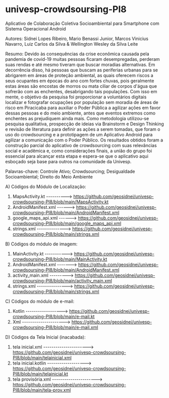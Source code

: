 # univesp-crowdsoursing-PI8
Aplicativo de Colaboração Coletiva Socioambiental para Smartphone com Sistema Operacional Android

Autores: 
Sidnei Lopes Ribeiro, Mario Benassi Junior, Marcos Vinicius Navarro, Luiz Carlos da Silva & Wellington Wesley da Silva Leite

Resumo: Devido às consequências da crise econômica causada pela pandemia de covid-19 muitas pessoas ficaram desempregadas, perderam suas rendas e até mesmo tiveram que buscar moradias alternativas. Em decorrência disso, há pessoas que buscam as periferias urbanas para se abrigarem em áreas de proteção ambiental, as quais oferecem riscos a seus ocupantes em épocas do ano com fortes chuvas, pois geralmente estas áreas são encostas de morros ou mata ciliar de corpos d'água que sofrerão com as enchentes, desabrigando tais populações. Com isso em mente, o objetivo da pesquisa foi proporcionar a voluntários digitais localizar e fotografar ocupações por população sem moradia de áreas de risco em Piracicaba para auxiliar o Poder Pública a agilizar ações em favor dessas pessoas e do meio ambiente, antes que eventos extremos como enchentes as prejudiquem ainda mais. Como metodologia utilizou-se pesquisa qualitativa, prospecção de ideias via Brainstorm e Design Thinking e revisão de literatura para definir as ações a serem tomadas, que foram o uso do crowdsourcing e a prototipagem de um Aplicativo Android para agilizar a comunicação com o Poder Público. Os resultados obtidos
foram a construção parcial do aplicativo de crowdsourcing com suas relevâncias social e acadêmica e, como considerações finais, a união do grupo foi essencial para alcançar esta etapa e espera-se que o aplicativo aqui esboçado seja base para outros na comunidade da Univesp.

Palavras-chave: Controle Ativo; Crowdsourcing; Desigualdade Socioambiental;
Direito do Meio Ambiente

A) Códigos do Módulo de Localização: 

1. MapsActivity.kt ----------> https://github.com/geosidnei/univesp-crowdsoursing-PI8/blob/main/MapsActivity.kt
2. AndroidManifest.xml ------> https://github.com/geosidnei/univesp-crowdsoursing-PI8/blob/main/AndroidManifest.xml
3. google_maps_api.xml ------> https://github.com/geosidnei/univesp-crowdsoursing-PI8/blob/main/google_maps_api.xml
4. strings.xml --------------> https://github.com/geosidnei/univesp-crowdsoursing-PI8/blob/main/strings.xml

B) Códigos do módulo de imagem:
1. MainActivity.kt -----------> https://github.com/geosidnei/univesp-crowdsoursing-PI8/blob/main/MainActivity.kt  
2. AndroidManifest.xml -------> https://github.com/geosidnei/univesp-crowdsoursing-PI8/blob/main/AndroidManifest.xml
3. activity_main.xml ---------> https://github.com/geosidnei/univesp-crowdsoursing-PI8/blob/main/activity_main.xml
4. strings.xml ---------------> https://github.com/geosidnei/univesp-crowdsoursing-PI8/blob/main/strings.xml

C) Códigos do módulo de e-mail:
1. Kotlin ------------------> https://github.com/geosidnei/univesp-crowdsoursing-PI8/blob/main/e-mail.kt
2. Xml ---------------------> https://github.com/geosidnei/univesp-crowdsoursing-PI8/blob/main/e-mail.xml

D) Códigos da Tela Inicial (inacabada):
1. tela inicial.xml ----------------------> https://github.com/geosidnei/univesp-crowdsoursing-PI8/blob/main/telainicial.xml
2. tela inicial.kotlin -------------------> https://github.com/geosidnei/univesp-crowdsoursing-PI8/blob/main/telainicial.kt
3. tela provisória.xml ----------------------> https://github.com/geosidnei/univesp-crowdsoursing-PI8/blob/main/tela-prov.xml

